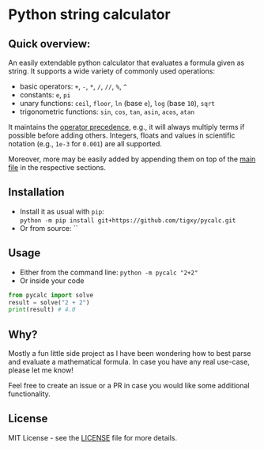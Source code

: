 # Python string calculator
## Quick overview:
An easily extendable python calculator that evaluates a formula given
as string. It supports a wide variety of commonly used operations:
- basic operators: `+`, `-`, `*`, `/`, `//`, `%`, `^` 
- constants: `e`, `pi`
- unary functions: `ceil`, `floor`, `ln` (base `e`), `log` (base `10`), `sqrt`
- trigonometric functions: `sin`, `cos`, `tan`, `asin`, `acos`, `atan`

It maintains the [operator precedence](https://en.wikipedia.org/wiki/Order_of_operations), 
e.g., it will always multiply terms if possible before adding others. Integers, floats and values 
in scientific notation (e.g., `1e-3` for `0.001`) are all supported.

Moreover, more may be easily added by appending them on top of the [main file](src/pycalc/calculator.py)
in the respective sections.

## Installation
- Install it as usual with `pip`:  
`python -m pip install git+https://github.com/tigxy/pycalc.git`
- Or from source:
``

## Usage
- Either from the command line: `python -m pycalc "2+2"`
- Or inside your code
```py
from pycalc import solve
result = solve("2 + 2")
print(result) # 4.0
```

## Why?
Mostly a fun little side project as I have been wondering how to best 
parse and evaluate a mathematical formula. In case you have any real use-case, 
please let me know!

Feel free to create an issue or a PR in case you would like some additional
functionality.

## License
MIT License - see the [LICENSE](/LICENSE) file for more details.
